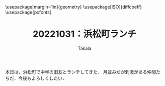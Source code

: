 ﻿---
title: 20221031：浜松町ランチ
yesterday: 20221030
tomorrow: 20221101
days: 39
author: Takala
header-includes:
  - \usepackage[margin=1in]{geometry}
  - \usepackage[ISO]{diffcoeff}
  - \usepackage{pxfonts}
---

本日は，浜松町で中学の旧友とランチしてきた．
月並みだが刺激がある仲間たちだ．今後もよろしくしたい．

